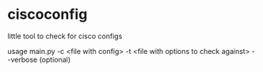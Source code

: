 # ciscoconfig
little tool to check for cisco configs


usage
main.py -c \<file with config\> -t \<file with options to check against\> --verbose (optional)
